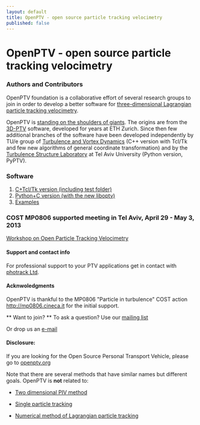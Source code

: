 ```yaml
---
layout: default
title: OpenPTV - open source particle tracking velocimetry
published: false
---
```


# OpenPTV - open source particle tracking velocimetry

### Authors and Contributors
OpenPTV foundation is a collaborative effort of several research groups to join in order to develop a better software for [three-dimensional Lagrangian particle tracking velocimetry](http://en.wikipedia.org/wiki/Particle_tracking_velocimetry). 


OpenPTV is [standing on the shoulders of giants](http://en.wikipedia.org/wiki/Standing_on_the_shoulders_of_giants). 
The origins are from the [3D-PTV](http://3dptv.github.com) software, developed for years at ETH Zurich. Since then few additional branches of the software have been developed independently by TU/e group of [Turbulence and Vortex Dynamics](http://www.tue.nl/en/university/departments/applied-physics/research/transport-physics/turbulence-and-vortex-dynamics-wdy/) (C++ version with Tcl/Tk and few new algorithms of general coordinate transformation) and by the [Turbulence Structure Laboratory](http://www.eng.tau.ac.il/turbulencelab) at Tel Aviv University (Python version, PyPTV). 


### Software 

1. [C+Tcl/Tk version (including test folder)](http://github.com/OpenPTV/C-TclTk)  
2. [Python+C version (with the new liboptv)](http://github.com/alexlib/openptv-python)  
3. [Examples](http://github.com/OpenPTV/examples)  



### COST MP0806 supported meeting in Tel Aviv, April 29 - May 3, 2013
[Workshop on Open Particle Tracking Velocimetry](http://openptv.github.com/cost-meeting-tel-aviv.html)


#### Support and contact info

For professional support to your PTV applications get in contact with [photrack Ltd](http://www.photrack.ch).


#### Acknwoledgments
OpenPTV is thankful to the MP0806 "Particle in turbulence" COST action <http://mp0806.cineca.it> for the initial support.


** Want to join? ** To ask a question? Use our [mailing list](https://groups.google.com/forum/#!forum/openptv)

Or drop us an [e-mail](openptv@gmail.com)


#### Disclosure:

If you are looking for the Open Source Personal Transport Vehicle, please go to [openptv.org](http://www.openptv.org)


Note that there are several methods that have similar names but different goals. OpenPTV is **not** related to:

* [Two dimensional PIV method](http://en.wikipedia.org/wiki/Particle_tracking_velocimetry)

*  [Single particle tracking](http://en.wikipedia.org/wiki/Single_particle_tracking)

*  [Numerical method of Lagrangian particle tracking](http://en.wikipedia.org/wiki/Lagrangian_particle_tracking)
